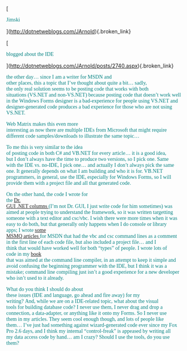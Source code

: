 [
						  
<font face="Trebuchet MS" color="teal">Jimski</font>
				  
](http://dotnetweblogs.com/JArnold){.broken_link} 
				  
 <font face="Trebuchet MS" color="teal"></font>
				  
[
						  
<font face="Trebuchet MS" color="teal">blogged about the IDE </font>
				  
](http://dotnetweblogs.com/JArnold/posts/2740.aspx){.broken_link} 
				  
<font face="Trebuchet MS" color="teal">the other day&#8230; since I am a writer for MSDN and<br /> other places,&nbsp;this a topic that I&#8217;ve thought about quite a bit&#8230; sadly,<br /> the only real solution seems to be&nbsp;posting code that works with both<br /> situations (VS.NET and non-VS.NET) because posting code that doesn&#8217;t work well<br /> in the Windows Forms designer is a bad-experience for people using VS.NET and<br /> designer-generated code produces a bad experience for those who are not using<br /> VS.NET.</font> 

<font face="Trebuchet MS" color="teal">Web Matrix makes this even more<br /> interesting as now there are multiple IDEs from Microsoft that might require<br /> different code samples/downloads to illustrate the same topic&#8230; </font>

<font face="Trebuchet MS" color="teal">To me this is very similar to the idea<br /> of posting code in both C# and VB.NET for every article&#8230; it is a good idea,<br /> but I don&#8217;t always have the time to produce two versions, so I pick one. Same<br /> with the IDE vs. no-IDE, I pick one&#8230; and actually I don&#8217;t always pick the same<br /> one. It generally depends on what I am building and who it is for. VB.NET<br /> programmers, in general, use the IDE, especially for Windows Forms, so I will<br /> provide them with a project file and all that generated code.</font>

<font face="Trebuchet MS" color="teal">On the other hand, the code I wrote for<br /> the <a href="http://msdn.microsoft.com/library/en-us/dnguinet/html/drguinetnhp.asp" class="broken_link">Dr.<br /> GUI .NET columns </a>(I&#8217;m not Dr. GUI, I just write code for him sometimes) was<br /> aimed at people trying to understand the framework, so it was written targetting<br /> someone with a text editor and csc/vbc. I wish there were more times when it was<br /> easy to do both, but that generally only happens when I do console or library<br /> apps; I wrote <a href="http://msdn.microsoft.com/library/en-us/dnbda/html/bdadotnetasync1.asp" class="broken_link">some<br /> MSMQ articles </a>for MSDN that had the vbc and csc command lines as a comment<br /> in the first line of each code file, but also included a project file&#8230; and I<br /> think that would have worked well for both &#8220;types&#8221; of people. I wrote lots of<br /> code in my <a href="http://www.duncanmackenzie.net/books/Teach%20Yourself%20Visual%20Basic.NET%20in%2021%20Days.htm" class="broken_link">book</a><br /> that was aimed at the command line compiler, in an attempt to keep it simple and<br /> avoid confusing the beginning programmer with the IDE, but I think it was a<br /> mistake; command line compiling just isn&#8217;t a good experience for a new developer<br /> who isn&#8217;t used to it already.</font>

<font face="Trebuchet MS" color="teal">What do you think I should do about<br /> these issues (IDE and language, go ahead and fire away) for my<br /> writing?&nbsp;And, while we are on a IDE-related topic, what about the visual<br /> tools for building database code? I never use them, I never drag and drop a<br /> connection, a data-adapter, or anything like it onto my Forms. So I never use<br /> them in my articles. They seem cool enough though, and lots of people like<br /> them&#8230; I&#8217;ve just had something against wizard-generated code ever since my Fox<br /> Pro 2.6 days, and I think my internal &#8220;control-freak&#8221; is appeased by writing all<br /> my data access code by hand&#8230; am I crazy? Should I use the tools, do you use<br /> them?</font>